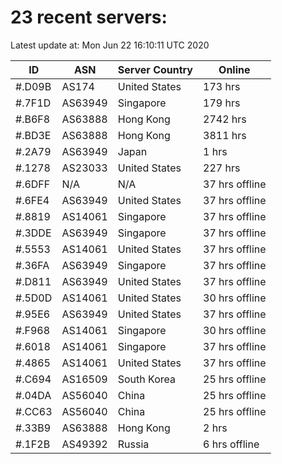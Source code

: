 # 23 recent servers:

Latest update at: Mon Jun 22 16:10:11 UTC 2020

| ID | ASN | Server Country | Online |
| -- | --- | -------------- | ------ |
| #.D09B | AS174 | United States | 173 hrs |
| #.7F1D | AS63949 | Singapore | 179 hrs |
| #.B6F8 | AS63888 | Hong Kong | 2742 hrs |
| #.BD3E | AS63888 | Hong Kong | 3811 hrs |
| #.2A79 | AS63949 | Japan | 1 hrs |
| #.1278 | AS23033 | United States | 227 hrs |
| #.6DFF | N/A | N/A | 37 hrs offline |
| #.6FE4 | AS63949 | United States | 37 hrs offline |
| #.8819 | AS14061 | Singapore | 37 hrs offline |
| #.3DDE | AS63949 | Singapore | 37 hrs offline |
| #.5553 | AS14061 | United States | 37 hrs offline |
| #.36FA | AS63949 | Singapore | 37 hrs offline |
| #.D811 | AS63949 | United States | 37 hrs offline |
| #.5D0D | AS14061 | United States | 30 hrs offline |
| #.95E6 | AS63949 | United States | 37 hrs offline |
| #.F968 | AS14061 | Singapore | 30 hrs offline |
| #.6018 | AS14061 | Singapore | 37 hrs offline |
| #.4865 | AS14061 | United States | 37 hrs offline |
| #.C694 | AS16509 | South Korea | 25 hrs offline |
| #.04DA | AS56040 | China | 25 hrs offline |
| #.CC63 | AS56040 | China | 25 hrs offline |
| #.33B9 | AS63888 | Hong Kong | 2 hrs |
| #.1F2B | AS49392 | Russia | 6 hrs offline |

